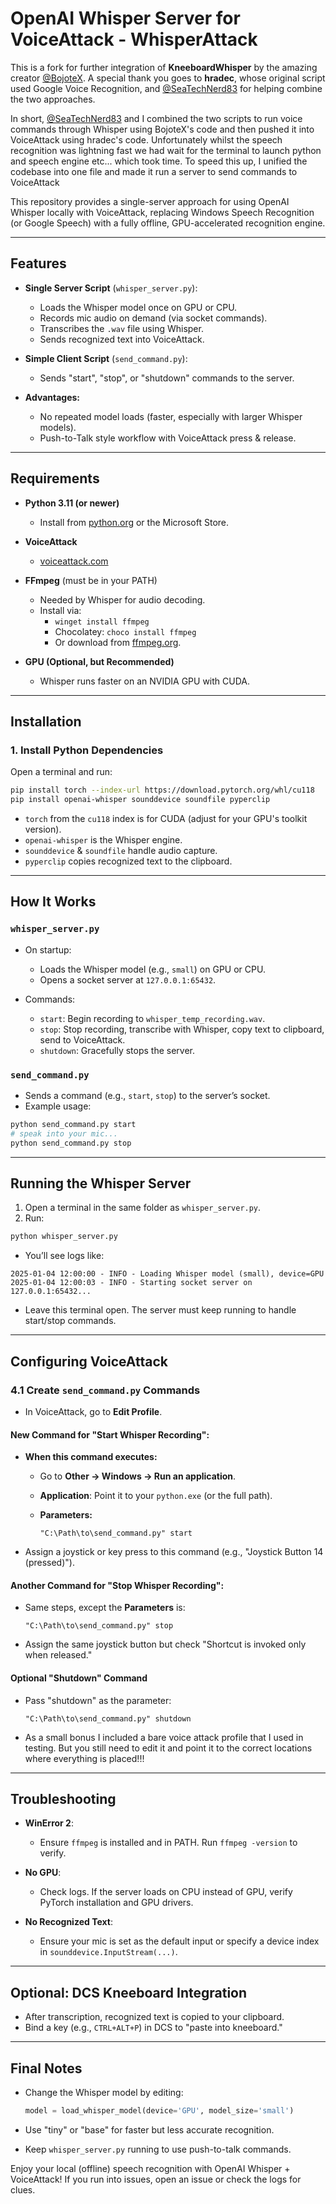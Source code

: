 # OpenAI Whisper Server for VoiceAttack - WhisperAttack

This is a fork for further integration of **KneeboardWhisper** by the amazing creator [@BojoteX](https://github.com/BojoteX). A special thank you goes to **hradec**, whose original script used Google Voice Recognition, and [@SeaTechNerd83](https://github.com/SeaTechNerd83) for helping combine the two approaches.

In short, [@SeaTechNerd83](https://github.com/SeaTechNerd83) and I combined the two scripts to run voice commands through Whisper using BojoteX's code and then pushed it into VoiceAttack using hradec's code. Unfortunately whilst the speech recognition was lightning fast we had wait for the terminal to launch python and speech engine etc... which took time. To speed this up, I unified the codebase into one file and made it run a server to send commands to VoiceAttack 

This repository provides a single-server approach for using OpenAI Whisper locally with VoiceAttack, replacing Windows Speech Recognition (or Google Speech) with a fully offline, GPU-accelerated recognition engine.

---

## Features

- **Single Server Script** (`whisper_server.py`):
  - Loads the Whisper model once on GPU or CPU.
  - Records mic audio on demand (via socket commands).
  - Transcribes the `.wav` file using Whisper.
  - Sends recognized text into VoiceAttack.

- **Simple Client Script** (`send_command.py`):
  - Sends "start", "stop", or "shutdown" commands to the server.

- **Advantages:**
  - No repeated model loads (faster, especially with larger Whisper models).
  - Push-to-Talk style workflow with VoiceAttack press & release.

---

## Requirements

- **Python 3.11 (or newer)**
  - Install from [python.org](https://python.org) or the Microsoft Store.

- **VoiceAttack**
  - [voiceattack.com](https://voiceattack.com)

- **FFmpeg** (must be in your PATH)
  - Needed by Whisper for audio decoding.
  - Install via:
    - `winget install ffmpeg`
    - Chocolatey: `choco install ffmpeg`
    - Or download from [ffmpeg.org](https://ffmpeg.org).

- **GPU (Optional, but Recommended)**
  - Whisper runs faster on an NVIDIA GPU with CUDA.

---

## Installation

### 1. Install Python Dependencies

Open a terminal and run:

```bash
pip install torch --index-url https://download.pytorch.org/whl/cu118
pip install openai-whisper sounddevice soundfile pyperclip
```

- `torch` from the `cu118` index is for CUDA (adjust for your GPU's toolkit version).
- `openai-whisper` is the Whisper engine.
- `sounddevice` & `soundfile` handle audio capture.
- `pyperclip` copies recognized text to the clipboard.

---

## How It Works

### `whisper_server.py`

- On startup:
  - Loads the Whisper model (e.g., `small`) on GPU or CPU.
  - Opens a socket server at `127.0.0.1:65432`.
  
- Commands:
  - `start`: Begin recording to `whisper_temp_recording.wav`.
  - `stop`: Stop recording, transcribe with Whisper, copy text to clipboard, send to VoiceAttack.
  - `shutdown`: Gracefully stops the server.

### `send_command.py`

- Sends a command (e.g., `start`, `stop`) to the server’s socket.
- Example usage:

```bash
python send_command.py start
# speak into your mic...
python send_command.py stop
```

---

## Running the Whisper Server

1. Open a terminal in the same folder as `whisper_server.py`.
2. Run:

```bash
python whisper_server.py
```

- You’ll see logs like:

```
2025-01-04 12:00:00 - INFO - Loading Whisper model (small), device=GPU
2025-01-04 12:00:03 - INFO - Starting socket server on 127.0.0.1:65432...
```

- Leave this terminal open. The server must keep running to handle start/stop commands.

---

## Configuring VoiceAttack

### 4.1 Create `send_command.py` Commands

- In VoiceAttack, go to **Edit Profile**.

#### New Command for "Start Whisper Recording":

- **When this command executes:**
  - Go to **Other → Windows → Run an application**.
  - **Application**: Point it to your `python.exe` (or the full path).
  - **Parameters:**

    ```
    "C:\Path\to\send_command.py" start
    ```

- Assign a joystick or key press to this command (e.g., "Joystick Button 14 (pressed)").

#### Another Command for "Stop Whisper Recording":

- Same steps, except the **Parameters** is:

    ```
    "C:\Path\to\send_command.py" stop
    ```

- Assign the same joystick button but check "Shortcut is invoked only when released."

#### Optional "Shutdown" Command

- Pass "shutdown" as the parameter:

    ```
    "C:\Path\to\send_command.py" shutdown
    ```

- As a small bonus I included a bare voice attack profile that I used in testing. But you still need to edit it and point it to the correct locations where everything is placed!!!

---

## Troubleshooting

- **WinError 2**:
  - Ensure `ffmpeg` is installed and in PATH. Run `ffmpeg -version` to verify.

- **No GPU**:
  - Check logs. If the server loads on CPU instead of GPU, verify PyTorch installation and GPU drivers.

- **No Recognized Text**:
  - Ensure your mic is set as the default input or specify a device index in `sounddevice.InputStream(...)`.

---

## Optional: DCS Kneeboard Integration

- After transcription, recognized text is copied to your clipboard.
- Bind a key (e.g., `CTRL+ALT+P`) in DCS to "paste into kneeboard."

---

## Final Notes

- Change the Whisper model by editing:

    ```python
    model = load_whisper_model(device='GPU', model_size='small')
    ```

- Use "tiny" or "base" for faster but less accurate recognition.
- Keep `whisper_server.py` running to use push-to-talk commands.

Enjoy your local (offline) speech recognition with OpenAI Whisper + VoiceAttack! If you run into issues, open an issue or check the logs for clues.
